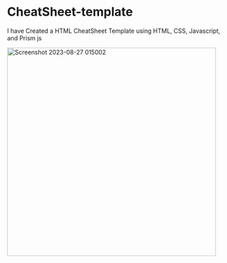 # CheatSheet-template
I have Created a HTML CheatSheet Template using HTML, CSS, Javascript, and Prism js

<img width="488" alt="Screenshot 2023-08-27 015002" src="https://github.com/jhaabhishek873/CheatSheet-template/assets/97404077/de49e4c4-2b61-4b85-b636-25a199e7889b">

